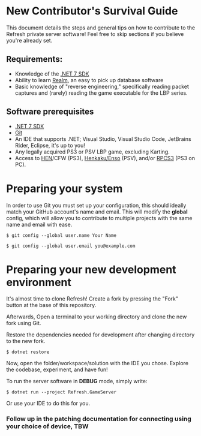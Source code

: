 # New Contributor's Survival Guide

This document details the steps and general tips on how to contribute to the Refresh private server software! Feel free to skip sections if you believe you're already set.

## Requirements:
- Knowledge of the [.NET 7 SDK](https://learn.microsoft.com/dotnet/)
- Ability to learn [Realm](https://realm.io), an easy to pick up database software
- Basic knowledge of "reverse engineering," specifically reading packet captures and (rarely) reading the game executable for the LBP series.

## Software prerequisites
- [.NET 7 SDK](https://dotnet.microsoft.com)
- [Git](https://git-scm.com)
- An IDE that supports .NET; Visual Studio, Visual Studio Code, JetBrains Rider, Eclipse, it's up to you!
- Any legally acquired PS3 or PSV LBP game, excluding Karting.
- Access to [HEN](https://www.psx-place.com/threads/tutorial-ps3hen-the-great-ps3-hen-all-in-one-guide.24369/)/CFW (PS3), [Henkaku/Enso](https://vita.hacks.guide) (PSV), and/or [RPCS3](https://rpcs3.net) (PS3 on PC).

# Preparing your system
In order to use Git you must set up your configuration, this should ideally match your GitHub account's name and email. This will modify the **global** config, which will allow you to contribute to multiple projects with the same name and email with ease.

`$ git config --global user.name Your Name`

`$ git config --global user.email you@example.com`

# Preparing your new development environment
It's almost time to clone Refresh! Create a fork by pressing the "Fork" button at the base of this repository.

Afterwards, Open a terminal to your working directory and clone the new fork using Git.

Restore the dependencies needed for development after changing directory to the new fork.

`$ dotnet restore`

Now, open the folder/workspace/solution with the IDE you chose. Explore the codebase, experiment, and have fun!

To run the server software in **DEBUG** mode, simply write:

`$ dotnet run --project Refresh.GameServer`

Or use your IDE to do this for you.

### Follow up in the patching documentation for connecting using your choice of device, TBW